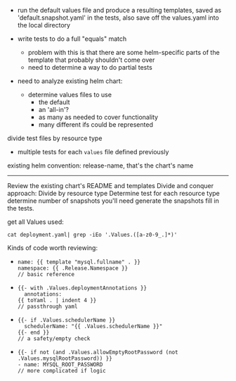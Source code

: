 



* run the default values file and produce a resulting templates, saved as 'default.snapshot.yaml' in the tests, also save off the values.yaml into the local directory

* write tests to do a full "equals" match
    * problem with this is that there are some helm-specific parts of the template that probably shouldn't come over
    * need to determine a way to do partial tests
* need to analyze existing helm chart:
    * determine values files to use
        * the default
        * an 'all-in'?
        * as many as needed to cover functionality
        * many different ifs could be represented

divide test files by resource type
* multiple tests for each `values` file defined previously

existing helm convention: release-name, that's the chart's name


---
Review the existing chart's README and templates
Divide and conquer approach:
Divide by resource type
Determine test for each resource type
determine number of snapshots you'll need
generate the snapshots
fill in the tests.

get all Values used:
```
cat deployment.yaml| grep -iEo '.Values.([a-z0-9_.]*)'
```

Kinds of code worth reviewing:
* ```
  name: {{ template "mysql.fullname" . }}
  namespace: {{ .Release.Namespace }}
  // basic reference  
  ```
* ```
  {{- with .Values.deploymentAnnotations }}
    annotations:
  {{ toYaml . | indent 4 }}
  // passthrough yaml
  ```
* ```
  {{- if .Values.schedulerName }}
    schedulerName: "{{ .Values.schedulerName }}"
  {{- end }}
  // a safety/empty check      
  ```
* ```
  {{- if not (and .Values.allowEmptyRootPassword (not .Values.mysqlRootPassword)) }}
  - name: MYSQL_ROOT_PASSWORD
  // more complicated if logic        
  ```
  
  
